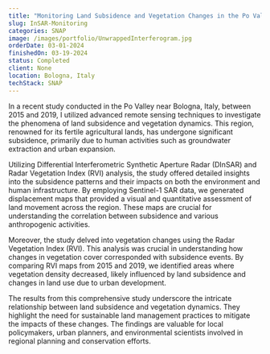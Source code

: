 ```yaml
---
title: "Monitoring Land Subsidence and Vegetation Changes in the Po Valley Using DInSAR and RVI"
slug: InSAR-Monitoring
categories: SNAP
image: /images/portfolio/UnwrappedInterferogram.jpg
orderDate: 03-01-2024
finishedOn: 03-19-2024
status: Completed
client: None
location: Bologna, Italy
techStack: SNAP
---
```

<p>In a recent study conducted in the Po Valley near Bologna, Italy, between 2015 and 2019, I utilized advanced remote sensing techniques to investigate the phenomena of land subsidence and vegetation dynamics. This region, renowned for its fertile agricultural lands, has undergone significant subsidence, primarily due to human activities such as groundwater extraction and urban expansion.</p>

<p>Utilizing Differential Interferometric Synthetic Aperture Radar (DInSAR) and Radar Vegetation Index (RVI) analysis, the study offered detailed insights into the subsidence patterns and their impacts on both the environment and human infrastructure. By employing Sentinel-1 SAR data, we generated displacement maps that provided a visual and quantitative assessment of land movement across the region. These maps are crucial for understanding the correlation between subsidence and various anthropogenic activities.</p>

<p>Moreover, the study delved into vegetation changes using the Radar Vegetation Index (RVI). This analysis was crucial in understanding how changes in vegetation cover corresponded with subsidence events. By comparing RVI maps from 2015 and 2019, we identified areas where vegetation density decreased, likely influenced by land subsidence and changes in land use due to urban development.
</p>

<p>The results from this comprehensive study underscore the intricate relationship between land subsidence and vegetation dynamics. They highlight the need for sustainable land management practices to mitigate the impacts of these changes. The findings are valuable for local policymakers, urban planners, and environmental scientists involved in regional planning and conservation efforts.
</p>